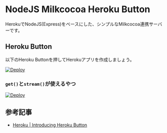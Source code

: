 # NodeJS Milkcocoa Heroku Button

HerokuでNodeJS(Express)をベースにした、シンプルなMilkcocoa連携サーバーです。

## Heroku Button

以下のHeroku Buttonを押してHerokuアプリを作成しましょう。

[![Deploy](https://www.herokucdn.com/deploy/button.png)](https://heroku.com/deploy?template=https://github.com/kiyopikko/heroku-milkcocoa-api)

### `get()`と`stream()`が使えるやつ

[![Deploy](https://www.herokucdn.com/deploy/button.png)](https://heroku.com/deploy?template=https://github.com/kiyopikko/heroku-milkcocoa-api/tree/getData)

## 参考記事

* [Heroku | Introducing Heroku Button](https://blog.heroku.com/archives/2014/8/7/heroku-button)
